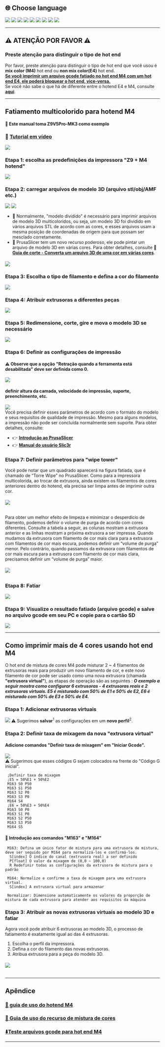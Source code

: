 ## <a id="choose-language">:globe_with_meridians: Choose language </a>
[![](../lanpic/EN.png)](https://github.com/ZONESTAR3D/Slicing-Guide/tree/master/PrusaSlicer/PrusaSlicerGuide_M4.md)
[![](../lanpic/ES.png)](https://github.com/ZONESTAR3D/Slicing-Guide/tree/master/PrusaSlicer/PrusaSlicerGuideM4-es.md)
[![](../lanpic/PT.png)](https://github.com/ZONESTAR3D/Slicing-Guide/tree/master/PrusaSlicer/PrusaSlicerGuideM4-pt.md)
[![](../lanpic/FR.png)](https://github.com/ZONESTAR3D/Slicing-Guide/tree/master/PrusaSlicer/PrusaSlicerGuideM4-fr.md)
[![](../lanpic/DE.png)](https://github.com/ZONESTAR3D/Slicing-Guide/tree/master/PrusaSlicer/PrusaSlicerGuideM4-de.md)
[![](../lanpic/IT.png)](https://github.com/ZONESTAR3D/Slicing-Guide/tree/master/PrusaSlicer/PrusaSlicerGuideM4-it.md)
[![](../lanpic/RU.png)](https://github.com/ZONESTAR3D/Slicing-Guide/tree/master/PrusaSlicer/PrusaSlicerGuideM4-ru.md)
[![](../lanpic/JP.png)](https://github.com/ZONESTAR3D/Slicing-Guide/tree/master/PrusaSlicer/PrusaSlicerGuideM4-jp.md)
[![](../lanpic/KR.png)](https://github.com/ZONESTAR3D/Slicing-Guide/tree/master/PrusaSlicer/PrusaSlicerGuideM4-kr.md)
<!-- [![](./lanpic/SA.png)](https://github.com/ZONESTAR3D/Slicing-Guide/tree/master/PrusaSlicer/PrusaSlicerGuideM4-ar.md) -->

----
## :warning: ATENÇÃO POR FAVOR :warning:
### Preste atenção para distinguir o tipo de hot end
Por favor, preste atenção para distinguir o tipo de hot end que você usou é **mix color (M4)** hot end ou **non mix color(E4)** hot end.    
<u>**Se você imprimir um arquivo gcode fatiado no hot end M4 com um hot end E4, ele poderá bloquear o hot end, vice-versa.**</u>    
Se você não sabe o que há de diferente entre o hotend E4 e M4, consulte [**aqui**][FAQ_M4E4].   

----
## Fatiamento multicolorido para hotend M4
#### :loudspeaker: Este manual toma Z9V5Pro-MK3 como exemplo
### :movie_camera: [**Tutorial em vídeo**](https://youtu.be/_Ww2RFGlLNA)
[![](https://img.youtube.com/vi/_Ww2RFGlLNA/0.jpg)](https://www.youtube.com/watch?v=_Ww2RFGlLNA)

### Etapa 1: escolha as predefinições da impressora "Z9 + M4 hotend"
![](./pic/slicingM4-1.png)
### Etapa 2: carregar arquivos de modelo 3D (arquivo stl/obj/AMF etc.)
![](./pic/loadstl_1.png) ![](./pic/loadstl_2.png)
- :memo: Normalmente, "modelo dividido" é necessário para imprimir arquivos de modelo 3D multicoloridos, ou seja, um modelo 3D foi dividido em vários arquivos STL de acordo com as cores, e esses arquivos usam a mesma posição de coordenadas de origem para que possam ser mesclado corretamente.
- :star2: PrusaSlicer tem um novo recurso poderoso, ele pode pintar um arquivo de modelo 3D em várias cores. Para obter detalhes, consulte :movie_camera: [**Guia de corte - Converta um arquivo 3D de uma cor em várias cores**](https://youtu.be/Yx4fKDRGEJ4).
##### [![](https://img.youtube.com/vi/Yx4fKDRGEJ4/0.jpg)](https://www.youtube.com/watch?v=Yx4fKDRGEJ4)

### Etapa 3: Escolha o tipo de filamento e defina a cor do filamento
![](./pic/filament_color.png)
### Etapa 4: Atribuir extrusoras a diferentes peças
![](./pic/assign_extruder.png)
### Etapa 5: Redimensione, corte, gire e mova o modelo 3D se necessário
![](./pic/slicing_adjust.png)
### Etapa 6: Definir as configurações de impressão
#### :warning: Observe que a opção "Retração quando a ferramenta está desabilitada" deve ser definida como 0.
![](./pic/switch_length.jpg)
#### definir altura da camada, velocidade de impressão, suporte, preenchimento, etc.
![](./pic/slicing_set.png)     
Você precisa definir esses parâmetros de acordo com o formato do modelo e seus requisitos de qualidade de impressão. Mesmo para alguns modelos, a impressão não pode ser concluída normalmente sem suporte. Para obter detalhes, consulte:
- :point_right: [**Introdução ao PrusaSlicer**](https://help.prusa3d.com/article/general-info_1910)
- :point_right: [**Manual do usuário Slic3r**](https://manual.slic3r.org/)
  
### Etapa 7: Definir parâmetros para "wipe tower"
Você pode notar que um quadrado aparecerá na figura fatiada, que é chamado de “Torre Wipe” no PrusaSlicer. Como para a impressora multicolorida, ao trocar de extrusora, ainda existem os filamentos de cores anteriores dentro do hotend, ela precisa ser limpa antes de imprimir outra cor.
###### ![](./pic/wipe_tower.png)
Para obter um melhor efeito de limpeza e minimizar o desperdício de filamento, podemos definir o volume de purga de acordo com cores diferentes. Consulte a tabela a seguir, as colunas mostram a extrusora anterior e as linhas mostram a próxima extrusora a ser impressa. Quando mudamos da extrusora com filamento de cor mais clara para a extrusora com filamentos de cor mais escura, podemos definir um “volume de purga” menor. Pelo contrário, quando passamos da extrusora com filamentos de cor mais escura para a extrusora com filamento de cor mais clara, precisamos definir um “volume de purga” maior.
###### ![](./pic/slicingM4-2.png)
### Etapa 8: Fatiar
![](./pic/slicing_go.png)
### Etapa 9: Visualize o resultado fatiado (arquivo gcode) e salve no arquivo gcode em seu PC e copie para o cartão SD
![](./pic/slicing_save.png)

----
## Como imprimir mais de 4 cores usando hot end M4
O hot end de mistura de cores M4 pode misturar 2 ~ 4 filamentos de extrusoras reais para produzir um novo filamento de cor, e este novo filamento de cor pode ser usado como uma nova extrusora (chamada **"extrusora virtual"**), as etapas de operação são as seguintes :
***O exemplo a seguir mostra como configurar 6 extrusoras - 4 extrusoras reais e 2 extrusoras virtuais. E5 é misturado com 50% de E1 e 50% de E2, E6 é misturado com 50% de E3 e 50% de E4.***
### Etapa 1: Adicionar extrusoras virtuais
![](./pic/slicingM4_6c_1.png)
:warning: Sugerimos **salvar**<sup>1</sup> as configurações em um **novo perfil**<sup>2</sup>.

### Etapa 2: Definir taxa de mixagem da nova "extrusora virtual"
#### Adicione comandos "Definir taxa de mixagem" em "Iniciar Gcode".
![](./pic/slicingM4_6c_2.png)     
:warning: Sugerimos que esses códigos G sejam colocados na frente do "Código G inicial".
>
     ;Definir taxa de mixagem
     ;E5 = 50%E1 + 50%E2
     M163 S0 P50
     M163 S1 P50
     M163 S2 P0
     M163 S3 P0
     M164 S4
     ;E6 = 50%E3 + 50%E4
     M163 S0 P0
     M163 S1 P0
     M163 S2 P50
     M163 S3 P50
     M164 S5

#### :memo: Introdução aos comandos "M163" e "M164"
>
     M163: Defina um único fator de mistura para uma extrusora de mistura, deve ser seguido por M164 para normalizá-los e confirmá-los.
      S[index] O índice do canal (extrusora real) a ser definido
      P[float] O valor da mixagem de (0,0 ~ 100,0)
      R Redefinir todas as configurações da extrusora de mistura para o padrão

     M164: Normalize e confirme a taxa de mixagem para uma extrusora virtual.
      S[index] A extrusora virtual para armazenar
  
     Normalizar: Dimensione automaticamente os valores da proporção de mistura de cada extrusora para atender aos requisitos da máquina

### Etapa 3: Atribuir as novas extrusoras virtuais ao modelo 3D e fatiar
Agora você pode atribuir 6 extrusoras ao modelo 3D, o processo de fatiamento é exatamente igual ao das 4 extrusoras.
1. Escolha o perfil da impressora.
2. Defina a cor do filamento das novas extrusoras.
3. Atribua extrusora para a peça do modelo 3D.     
###### ![](./pic/slicingM4_6c_3.png)

----
## Apêndice
### [:book: guia de uso do hotend M4](https://github.com/ZONESTAR3D/Upgrade-kit-guide/tree/main/HOTEND/M4)
### [:book: Guia de uso do recurso de mistura de cores](https://github.com/ZONESTAR3D/Document-and-User-Guide/tree/master/Mixing_Color)
### [:arrow_down:Teste arquivos gcode para hot end M4](https://github.com/ZONESTAR3D/Slicing-Guide/tree/master/PrusaSlicer/test_gcode/M4/readme.md)


----
[FAQ_M4E4]: https://github.com/ZONESTAR3D/Upgrade-kit-guide/tree/main/HOTEND/FAQ_M4E4.md